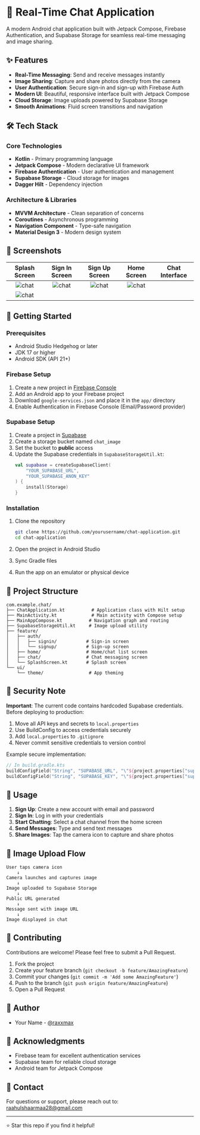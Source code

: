 # 💬 Real-Time Chat Application

A modern Android chat application built with Jetpack Compose, Firebase Authentication, and Supabase Storage for seamless real-time messaging and image sharing.

## ✨ Features

- **Real-Time Messaging**: Send and receive messages instantly
- **Image Sharing**: Capture and share photos directly from the camera
- **User Authentication**: Secure sign-in and sign-up with Firebase Auth
- **Modern UI**: Beautiful, responsive interface built with Jetpack Compose
- **Cloud Storage**: Image uploads powered by Supabase Storage
- **Smooth Animations**: Fluid screen transitions and navigation

## 🛠️ Tech Stack

### Core Technologies
- **Kotlin** - Primary programming language
- **Jetpack Compose** - Modern declarative UI framework
- **Firebase Authentication** - User authentication and management
- **Supabase Storage** - Cloud storage for images
- **Dagger Hilt** - Dependency injection

### Architecture & Libraries
- **MVVM Architecture** - Clean separation of concerns
- **Coroutines** - Asynchronous programming
- **Navigation Component** - Type-safe navigation
- **Material Design 3** - Modern design system

## 📱 Screenshots

| Splash Screen | Sign In Screen | Sign Up Screen | Home Screen | Chat Interface |
|:--------------:|:--------------:|:--------------:|:------------:|:---------------:|
![chat](https://github.com/user-attachments/assets/0b6a2037-d692-4cba-8622-f282b8ed6f28) | ![chat](https://github.com/user-attachments/assets/2c035e3a-51ae-4684-ab43-1572f659c9bf) | ![chat](https://github.com/user-attachments/assets/31f85cc3-d3d7-463e-99dc-4a17c840c533) | ![chat](https://github.com/user-attachments/assets/53f46a50-71d2-407c-8989-9746e536cdc9)
 | ![chat](https://github.com/user-attachments/assets/52fc6a69-7395-408f-a938-e5d0b708ff3a) 


## 🚀 Getting Started

### Prerequisites

- Android Studio Hedgehog or later
- JDK 17 or higher
- Android SDK (API 21+)

### Firebase Setup

1. Create a new project in [Firebase Console](https://console.firebase.google.com/)
2. Add an Android app to your Firebase project
3. Download `google-services.json` and place it in the `app/` directory
4. Enable Authentication in Firebase Console (Email/Password provider)

### Supabase Setup

1. Create a project in [Supabase](https://supabase.com/)
2. Create a storage bucket named `chat_image`
3. Set the bucket to **public** access
4. Update the Supabase credentials in `SupabaseStorageUtil.kt`:
   ```kotlin
   val supabase = createSupabaseClient(
       "YOUR_SUPABASE_URL",
       "YOUR_SUPABASE_ANON_KEY"
   ) {
       install(Storage)
   }
   ```

### Installation

1. Clone the repository
   ```bash
   git clone https://github.com/yourusername/chat-application.git
   cd chat-application
   ```

2. Open the project in Android Studio

3. Sync Gradle files

4. Run the app on an emulator or physical device

## 📂 Project Structure

```
com.example.chat/
├── ChatApplication.kt          # Application class with Hilt setup
├── MainActivity.kt             # Main activity with Compose setup
├── MainAppCompose.kt          # Navigation graph and routing
├── SupabaseStorageUtil.kt     # Image upload utility
├── feature/
│   ├── auth/
│   │   ├── signin/           # Sign-in screen
│   │   └── signup/           # Sign-up screen
│   ├── home/                 # Home/chat list screen
│   ├── chat/                 # Chat messaging screen
│   └── SplashScreen.kt       # Splash screen
└── ui/
    └── theme/                 # App theming
```

## 🔐 Security Note

**Important**: The current code contains hardcoded Supabase credentials. Before deploying to production:

1. Move all API keys and secrets to `local.properties`
2. Use BuildConfig to access credentials securely
3. Add `local.properties` to `.gitignore`
4. Never commit sensitive credentials to version control

Example secure implementation:
```kotlin
// In build.gradle.kts
buildConfigField("String", "SUPABASE_URL", "\"${project.properties["supabase.url"]}\"")
buildConfigField("String", "SUPABASE_KEY", "\"${project.properties["supabase.key"]}\"")
```

## 🎯 Usage

1. **Sign Up**: Create a new account with email and password
2. **Sign In**: Log in with your credentials
3. **Start Chatting**: Select a chat channel from the home screen
4. **Send Messages**: Type and send text messages
5. **Share Images**: Tap the camera icon to capture and share photos

## 📝 Image Upload Flow

```
User taps camera icon
    ↓
Camera launches and captures image
    ↓
Image uploaded to Supabase Storage
    ↓
Public URL generated
    ↓
Message sent with image URL
    ↓
Image displayed in chat
```

## 🤝 Contributing

Contributions are welcome! Please feel free to submit a Pull Request.

1. Fork the project
2. Create your feature branch (`git checkout -b feature/AmazingFeature`)
3. Commit your changes (`git commit -m 'Add some AmazingFeature'`)
4. Push to the branch (`git push origin feature/AmazingFeature`)
5. Open a Pull Request

## 👥 Author

- Your Name - [@raxxmax](https://github.com/raxxmax)

## 🙏 Acknowledgments

- Firebase team for excellent authentication services
- Supabase team for reliable cloud storage
- Android team for Jetpack Compose

## 📧 Contact

For questions or support, please reach out to: raahulshaarmaa28@gmail.com

---

⭐ Star this repo if you find it helpful!
